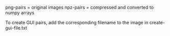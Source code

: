 png-pairs = original images
npz-pairs = compressed and converted to numpy arrays

To create GUI pairs, add the corresponding filename to the image in create-gui-file.txt 